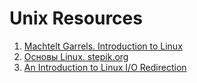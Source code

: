 # Unix Resources

1. [Machtelt Garrels. Introduction to Linux](http://www.tldp.org/LDP/intro-linux/html/index.html)
1. [Основы Linux. stepik.org](https://stepik.org/course/762/)
1. [An Introduction to Linux I/O Redirection](https://www.digitalocean.com/community/tutorials/an-introduction-to-linux-i-o-redirection)
